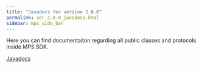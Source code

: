 ```yaml
---
title: "Javadocs for version 2.0.0"
permalink: ver_2.0.0_javadocs.html
sidebar: mps_side_bar
---
```

Here you can find documentaiton regarding all public classes and protocols inside MPS SDK.

<a  href="docs/Android/Ver.2.0.0/javadoc/index.html">Javadocs</a>
